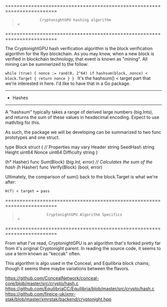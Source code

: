 ========================================================================
>               CryptonightGPU hashing algorithm                       <
========================================================================

The CryptonightGPU hash verification algorithm is the block verification
algorithm for the Ryo blockchain. As you may know, when a new block is 
verified in blockchain technology, that event is known as "mining".  All
mining can be summerized to the follow:

`
while (true) {
	nonce := rand(0, 2^64)
	if hashsum(block, nonce) < block.Target {
		return nonce
	}
} 
`
It's the hashsum() < target part that we're interested in here. I'd like
to have that in a Go package.

-----------
- Hashes
-----------

A "hashsum" typically takes a range of derived large numbers (big.Ints), 
and returns the sum of these values in hexdecimal encoding.  Expect to 
use math/big for this.

As such, the package we will be developing can be summarized to two func 
prototypes and one struct.

type Block struct {
    // Properties may vary
    Header	string
    SeedHash	string
    Height	uint64
    Nonce	uint64
    Difficulty	string
}

(h* Hasher) func Sum(Block) (*big.Int, error)  // Calculates the sum of the hash
(h* Hasher) func Verify(Block) (bool, error)


Ultimately, the comparison of sum() back to the block.Target is what 
we're after:  

`
H(f) < target = pass
`

========================================================================
>                  CryptonightGPU Algorithm Specifics                  <
========================================================================

From what I've read, CryptonightGPU is an algorithm that's forked pretty
far from it's original Cryptonight parent.  In reading the source code,
it seems to use a term known as "keccak" often.

This algorithm is algo used in the Conceal, and Equilibria block chains;
though it seems there maybe variations between the flavors.


https://github.com/ConcealNetwork/conceal-core/blob/master/src/crypto/hash.c
https://github.com/EquilibriaCC/Equilibria/blob/master/src/crypto/hash.c
https://github.com/fireice-uk/xmr-stak/blob/master/xmrstak/backend/cryptonight.hpp
